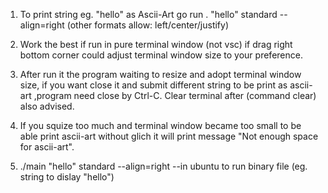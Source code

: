 1) To print string eg. "hello" as Ascii-Art
	go run . "hello" standard --align=right (other formats allow: left/center/justify)

2) Work the best if run in pure terminal window (not vsc) if drag right bottom corner could adjust terminal window size to your preference.

3) After run it the program waiting to resize and adopt terminal window size, if you want close it and submit different string to be 
	print as ascii-art  ,program need close by Ctrl-C. Clear terminal after (command clear) also advised.

4) If you squize too much and terminal window became too small to be able print ascii-art without glich it will print message 
	"Not enough space for ascii-art". 

5) ./main "hello" standard --align=right  --in ubuntu to run binary file (eg. string to dislay "hello")
